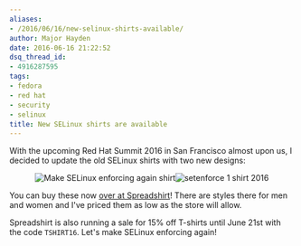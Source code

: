 ```yaml
---
aliases:
- /2016/06/16/new-selinux-shirts-available/
author: Major Hayden
date: 2016-06-16 21:22:52
dsq_thread_id:
- 4916287595
tags:
- fedora
- red hat
- security
- selinux
title: New SELinux shirts are available
---
```


With the upcoming Red Hat Summit 2016 in San Francisco almost upon us, I decided to update the old SELinux shirts with two new designs:

<p style="text-align: center">
  <img src="/wp-content/uploads/2016/06/make_selinux_enforcing_again_shirt-300x300.png" alt="Make SELinux enforcing again shirt" width="300" height="300" class="size-medium wp-image-6288" srcset="/wp-content/uploads/2016/06/make_selinux_enforcing_again_shirt-300x300.png 300w, /wp-content/uploads/2016/06/make_selinux_enforcing_again_shirt-150x150.png 150w, /wp-content/uploads/2016/06/make_selinux_enforcing_again_shirt.png 500w" sizes="(max-width: 300px) 100vw, 300px" /><img src="/wp-content/uploads/2016/06/setenforce_1_2016_shirt-300x300.png" alt="setenforce 1 shirt 2016" width="300" height="300" class="size-medium wp-image-6289" srcset="/wp-content/uploads/2016/06/setenforce_1_2016_shirt-300x300.png 300w, /wp-content/uploads/2016/06/setenforce_1_2016_shirt-150x150.png 150w, /wp-content/uploads/2016/06/setenforce_1_2016_shirt.png 500w" sizes="(max-width: 300px) 100vw, 300px" />
</p>

You can buy these now [over at Spreadshirt][1]! There are styles there for men and women and I've priced them as low as the store will allow.

Spreadshirt is also running a sale for 15% off T-shirts until June 21st with the code `TSHIRT16`. Let's make SELinux enforcing again!

 [1]: https://shop.spreadshirt.com/462205/